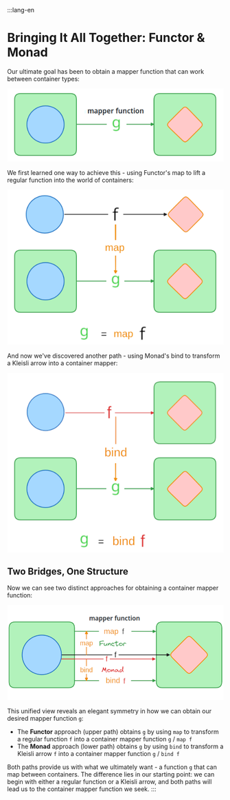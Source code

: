 :::lang-en
# Bringing It All Together: Functor & Monad

Our ultimate goal has been to obtain a mapper function that can work between container types:

![image](https://raw.githubusercontent.com/ken-okabe/web-images5/main/img_1745662130518.png)

We first learned one way to achieve this - using Functor's map to lift a regular function into the world of containers:

![image](https://raw.githubusercontent.com/ken-okabe/web-images5/main/img_1745662189198.png)

And now we've discovered another path - using Monad's bind to transform a Kleisli arrow into a container mapper:

![image](https://raw.githubusercontent.com/ken-okabe/web-images5/main/img_1745716642404.png)

## Two Bridges, One Structure

Now we can see two distinct approaches for obtaining a container mapper function:

![image](https://raw.githubusercontent.com/ken-okabe/web-images5/main/img_1745719213193.png)

This unified view reveals an elegant symmetry in how we can obtain our desired mapper function `g`:

- The **Functor** approach (upper path) obtains `g` by using `map` to transform a regular function `f` into a container mapper function `g` / `map f`
- The **Monad** approach (lower path) obtains `g` by using `bind` to transform a Kleisli arrow `f` into a container mapper function `g` / `bind f`

Both paths provide us with what we ultimately want - a function `g` that can map between containers. The difference lies in our starting point: we can begin with either a regular function or a Kleisli arrow, and both paths will lead us to the container mapper function we seek.
:::
